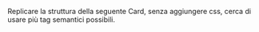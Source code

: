 Replicare la struttura della seguente Card, senza aggiungere css, cerca di usare più tag semantici possibili.